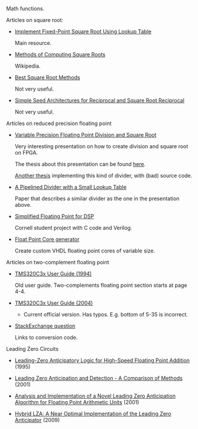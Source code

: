 
Math functions.

Articles on square root:

* [Implement Fixed-Point Square Root Using Lookup Table](https://www.mathworks.com/help/fixedpoint/examples/implement-fixed-point-square-root-using-lookup-table.html)

    Main resource.

* [Methods of Computing Square Roots](https://en.wikipedia.org/wiki/Methods_of_computing_square_roots)

    Wikipedia.

* [Best Square Root Methods](https://www.codeproject.com/Articles/69941/Best-Square-Root-Method-Algorithm-Function-Precisi)

    Not very useful.

* [Simple Seed Architectures for Reciprocal and Square Root Reciprocal](http://perso.ens-lyon.fr/jean-michel.muller/EMTAsilomar05.pdf)

    Not very useful.

Articles on reduced precision floating point

* [Variable Precision Floating Point Division and Square Root](http://www.dtic.mil/dtic/tr/fulltext/u2/a433087.pdf)

    Very interesting presentation on how to create division and square root on FPGA.

    The thesis about this presentation can be found [here](http://www.ece.neu.edu/groups/rcl/theses/xjwang_phd2007.pdf).

    [Another thesis](https://scholarworks.rit.edu/cgi/viewcontent.cgi?article=10862&context=theses) implementing this kind of divider, with (bad) source code.

* [A Pipelined Divider with a Small Lookup Table](http://www.wseas.us/e-library/conferences/2007hangzhou/papers/560-407.pdf)

    Paper that describes a similar divider as the one in the presentation above.

* [Simplified Floating Point for DSP](https://people.ece.cornell.edu/land/courses/ece5760/FloatingPoint/index.html)

    Cornell student project with C code and Verilog.

* [Float Point Core generator](http://perso.citi-lab.fr/fdedinec/recherche/2013-HiPEAC-Tutorial-FloPoCo/)

    Create custom VHDL floating point cores of variable size.

Articles on two-complement floating point

* [TMS320C3x User Guide (1994)](https://www.ele.uva.es/~jesman/BigSeti/ftp/DSPs/Texas_Instrument_TMS320Cxx/TMS320C3x-J.pdf)

    Old user guide.  Two-complements floating point section starts at page 4-4.

* [TMS320C3x User Guide (2004)](http://www.ti.com/lit/ug/spru031f/spru031f.pdf)

    * Current official version. Has typos. E.g. bottom of 5-35 is incorrect.

* [StackExchange question](https://electronics.stackexchange.com/questions/223832/tms320-floating-point-texas-instruments-dsp-from-98)

    Links to conversion code.

Leading Zero Circuits

* [Leading-Zero Anticipatory Logic for High-Speed Floating Point Addition](http://soc.knu.ac.kr/video_lectures/11_7.pdf) (1995)

* [Leading Zero Anticipation and Detection - A Comparison of Methods](https://www.csee.umbc.edu/~phatak/645/supl/lza/lza-survey-arith01.pdf) (2001)

* [Analysis and Implementation of a Novel Leading Zero Anticipation Algorithm for Floating Point Arithmetic Units](http://citeseerx.ist.psu.edu/viewdoc/download?doi=10.1.1.667.533&rep=rep1&type=pdf) (2001)

* [Hybrid LZA: A Near Optimal Implementation of the Leading Zero Anticipator](https://lap.epfl.ch/files/content/sites/lap/files/shared/publications/VermaJan09_HybridLzaANearOptimalImplementationOfTheLeadingZeroAnticipator_ASPDAC09.pdf) (2009)

